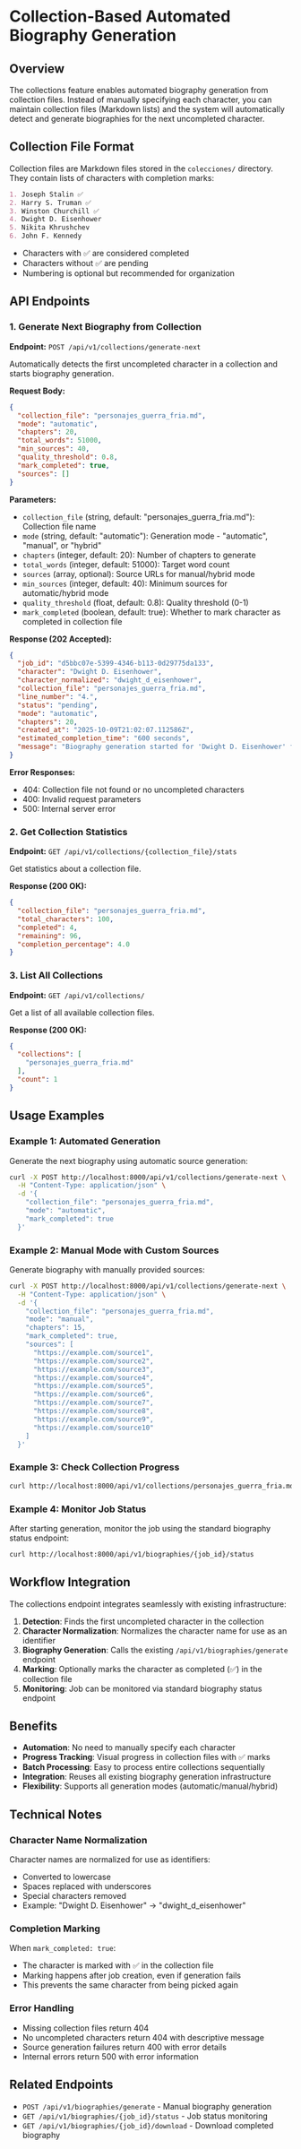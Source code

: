 # Collection-Based Automated Biography Generation

## Overview

The collections feature enables automated biography generation from collection files. Instead of manually specifying each character, you can maintain collection files (Markdown lists) and the system will automatically detect and generate biographies for the next uncompleted character.

## Collection File Format

Collection files are Markdown files stored in the `colecciones/` directory. They contain lists of characters with completion marks:

```markdown
1. Joseph Stalin ✅
2. Harry S. Truman ✅
3. Winston Churchill ✅
4. Dwight D. Eisenhower
5. Nikita Khrushchev
6. John F. Kennedy
```

- Characters with ✅ are considered completed
- Characters without ✅ are pending
- Numbering is optional but recommended for organization

## API Endpoints

### 1. Generate Next Biography from Collection

**Endpoint:** `POST /api/v1/collections/generate-next`

Automatically detects the first uncompleted character in a collection and starts biography generation.

**Request Body:**
```json
{
  "collection_file": "personajes_guerra_fria.md",
  "mode": "automatic",
  "chapters": 20,
  "total_words": 51000,
  "min_sources": 40,
  "quality_threshold": 0.8,
  "mark_completed": true,
  "sources": []
}
```

**Parameters:**
- `collection_file` (string, default: "personajes_guerra_fria.md"): Collection file name
- `mode` (string, default: "automatic"): Generation mode - "automatic", "manual", or "hybrid"
- `chapters` (integer, default: 20): Number of chapters to generate
- `total_words` (integer, default: 51000): Target word count
- `sources` (array, optional): Source URLs for manual/hybrid mode
- `min_sources` (integer, default: 40): Minimum sources for automatic/hybrid mode
- `quality_threshold` (float, default: 0.8): Quality threshold (0-1)
- `mark_completed` (boolean, default: true): Whether to mark character as completed in collection file

**Response (202 Accepted):**
```json
{
  "job_id": "d5bbc07e-5399-4346-b113-0d29775da133",
  "character": "Dwight D. Eisenhower",
  "character_normalized": "dwight_d_eisenhower",
  "collection_file": "personajes_guerra_fria.md",
  "line_number": "4.",
  "status": "pending",
  "mode": "automatic",
  "chapters": 20,
  "created_at": "2025-10-09T21:02:07.112586Z",
  "estimated_completion_time": "600 seconds",
  "message": "Biography generation started for 'Dwight D. Eisenhower' from collection 'personajes_guerra_fria.md'"
}
```

**Error Responses:**
- 404: Collection file not found or no uncompleted characters
- 400: Invalid request parameters
- 500: Internal server error

### 2. Get Collection Statistics

**Endpoint:** `GET /api/v1/collections/{collection_file}/stats`

Get statistics about a collection file.

**Response (200 OK):**
```json
{
  "collection_file": "personajes_guerra_fria.md",
  "total_characters": 100,
  "completed": 4,
  "remaining": 96,
  "completion_percentage": 4.0
}
```

### 3. List All Collections

**Endpoint:** `GET /api/v1/collections/`

Get a list of all available collection files.

**Response (200 OK):**
```json
{
  "collections": [
    "personajes_guerra_fria.md"
  ],
  "count": 1
}
```

## Usage Examples

### Example 1: Automated Generation

Generate the next biography using automatic source generation:

```bash
curl -X POST http://localhost:8000/api/v1/collections/generate-next \
  -H "Content-Type: application/json" \
  -d '{
    "collection_file": "personajes_guerra_fria.md",
    "mode": "automatic",
    "mark_completed": true
  }'
```

### Example 2: Manual Mode with Custom Sources

Generate biography with manually provided sources:

```bash
curl -X POST http://localhost:8000/api/v1/collections/generate-next \
  -H "Content-Type: application/json" \
  -d '{
    "collection_file": "personajes_guerra_fria.md",
    "mode": "manual",
    "chapters": 15,
    "mark_completed": true,
    "sources": [
      "https://example.com/source1",
      "https://example.com/source2",
      "https://example.com/source3",
      "https://example.com/source4",
      "https://example.com/source5",
      "https://example.com/source6",
      "https://example.com/source7",
      "https://example.com/source8",
      "https://example.com/source9",
      "https://example.com/source10"
    ]
  }'
```

### Example 3: Check Collection Progress

```bash
curl http://localhost:8000/api/v1/collections/personajes_guerra_fria.md/stats
```

### Example 4: Monitor Job Status

After starting generation, monitor the job using the standard biography status endpoint:

```bash
curl http://localhost:8000/api/v1/biographies/{job_id}/status
```

## Workflow Integration

The collections endpoint integrates seamlessly with existing infrastructure:

1. **Detection**: Finds the first uncompleted character in the collection
2. **Character Normalization**: Normalizes the character name for use as an identifier
3. **Biography Generation**: Calls the existing `/api/v1/biographies/generate` endpoint
4. **Marking**: Optionally marks the character as completed (✅) in the collection file
5. **Monitoring**: Job can be monitored via standard biography status endpoint

## Benefits

- **Automation**: No need to manually specify each character
- **Progress Tracking**: Visual progress in collection files with ✅ marks
- **Batch Processing**: Easy to process entire collections sequentially
- **Integration**: Reuses all existing biography generation infrastructure
- **Flexibility**: Supports all generation modes (automatic/manual/hybrid)

## Technical Notes

### Character Name Normalization

Character names are normalized for use as identifiers:
- Converted to lowercase
- Spaces replaced with underscores
- Special characters removed
- Example: "Dwight D. Eisenhower" → "dwight_d_eisenhower"

### Completion Marking

When `mark_completed: true`:
- The character is marked with ✅ in the collection file
- Marking happens after job creation, even if generation fails
- This prevents the same character from being picked again

### Error Handling

- Missing collection files return 404
- No uncompleted characters return 404 with descriptive message
- Source generation failures return 400 with error details
- Internal errors return 500 with error information

## Related Endpoints

- `POST /api/v1/biographies/generate` - Manual biography generation
- `GET /api/v1/biographies/{job_id}/status` - Job status monitoring
- `GET /api/v1/biographies/{job_id}/download` - Download completed biography
